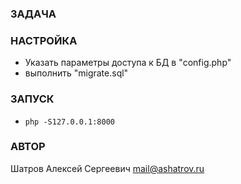 ### ЗАДАЧА

### НАСТРОЙКА
* Указать параметры доступа к БД в "config.php"
* выполнить "migrate.sql"

### ЗАПУСК
* `php -S127.0.0.1:8000`

### АВТОР
Шатров Алексей Сергеевич <mail@ashatrov.ru>